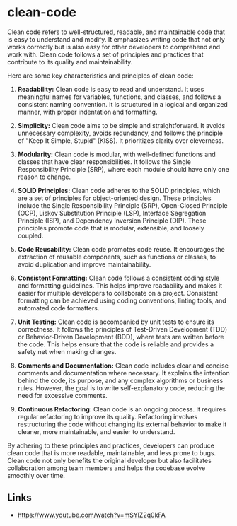 # clean-code

Clean code refers to well-structured, readable, and maintainable code that is 
easy to understand and modify. It emphasizes writing code that not only works 
correctly but is also easy for other developers to comprehend and work with. 
Clean code follows a set of principles and practices that contribute to its 
quality and maintainability. 

Here are some key characteristics and principles of clean code: 

1. **Readability:** Clean code is easy to read and understand. It uses 
meaningful names for variables, functions, and classes, and follows a 
consistent naming convention. It is structured in a logical and organized 
manner, with proper indentation and formatting. 

2. **Simplicity:** Clean code aims to be simple and straightforward. It 
avoids unnecessary complexity, avoids redundancy, and follows the principle 
of "Keep It Simple, Stupid" (KISS). It prioritizes clarity over cleverness. 

3. **Modularity:** Clean code is modular, with well-defined functions and 
classes that have clear responsibilities. It follows the Single 
Responsibility Principle (SRP), where each module should have only one reason 
to change. 

4. **SOLID Principles:** Clean code adheres to the SOLID principles, which 
are a set of principles for object-oriented design. These principles include 
the Single Responsibility Principle (SRP), Open-Closed Principle (OCP), 
Liskov Substitution Principle (LSP), Interface Segregation Principle (ISP), 
and Dependency Inversion Principle (DIP). These principles promote code that 
is modular, extensible, and loosely coupled. 

5. **Code Reusability:** Clean code promotes code reuse. It encourages the 
extraction of reusable components, such as functions or classes, to avoid 
duplication and improve maintainability. 

6. **Consistent Formatting:** Clean code follows a consistent coding style 
and formatting guidelines. This helps improve readability and makes it easier 
for multiple developers to collaborate on a project. Consistent formatting 
can be achieved using coding conventions, linting tools, and automated code 
formatters. 

7. **Unit Testing:** Clean code is accompanied by unit tests to ensure its 
correctness. It follows the principles of Test-Driven Development (TDD) or 
Behavior-Driven Development (BDD), where tests are written before the code. 
This helps ensure that the code is reliable and provides a safety net when 
making changes. 

8. **Comments and Documentation:** Clean code includes clear and concise 
comments and documentation where necessary. It explains the intention behind 
the code, its purpose, and any complex algorithms or business rules. However, 
the goal is to write self-explanatory code, reducing the need for excessive 
comments. 

9. **Continuous Refactoring:** Clean code is an ongoing process. It requires 
regular refactoring to improve its quality. Refactoring involves 
restructuring the code without changing its external behavior to make it 
cleaner, more maintainable, and easier to understand. 

By adhering to these principles and practices, developers can produce clean 
code that is more readable, maintainable, and less prone to bugs. Clean code 
not only benefits the original developer but also facilitates collaboration 
among team members and helps the codebase evolve smoothly over time. 


## Links

- https://www.youtube.com/watch?v=mSYlZ2q0kFA
